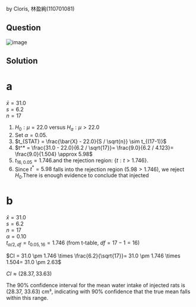 by Cloris, 林盈絢(110701081)
## Question

![image](https://github.com/user-attachments/assets/8b71afb4-58ea-44a0-b1cd-8acf515a476f)

## Solution 
# a
$\bar{x} = 31.0$  
$s = 6.2$  
$n = 17$  
1. $H_0: \mu = 22.0$ versus $H_a: \mu > 22.0$
2. Set $\alpha = 0.05$.  
3. $t_{STAT} = \frac{\bar{X} - 22.0}{S / \sqrt{n}} \sim t_{(17-1)}$
4. $t^* = \frac{31.0 - 22.0}{6.2 / \sqrt{17}}= \frac{9.0}{6.2 / 4.123}= \frac{9.0}{1.504} \approx 5.98$
5. $t_{16, 0.05} = 1.746$.and the rejection region: $\{t: t > 1.746\}$.  
6. Since $t^* = 5.98$ falls into the rejection region ($5.98 > 1.746$), we reject $H_0$.There is enough evidence to conclude that injected

# b 
$\bar{x} = 31.0$  
$s = 6.2$  
$n = 17$  
$\alpha = 0.10$  
$t_{\alpha/2, df} = t_{0.05, 16} = 1.746$ (from t-table, $df = 17 - 1 = 16$)  

$CI = 31.0 \pm 1.746 \times \frac{6.2}{\sqrt{17}}= 31.0 \pm 1.746 \times 1.504= 31.0 \pm 2.63$
   
$CI \approx (28.37, 33.63)$

The 90% confidence interval for the mean water intake of injected rats is (28.37, 33.63) cm³, indicating with 90% confidence that the true mean falls within this range.
